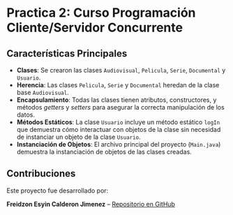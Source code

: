 # Practica 2: Curso Programación Cliente/Servidor Concurrente

## Características Principales

- **Clases**: Se crearon las clases `Audiovisual`, `Pelicula`, `Serie`, `Documental` y `Usuario`.
- **Herencia**: Las clases `Pelicula`, `Serie` y `Documental` heredan de la clase base `Audiovisual`.
- **Encapsulamiento**: Todas las clases tienen atributos, constructores, y métodos *getters* y *setters* para asegurar la correcta manipulación de los datos.
- **Métodos Estáticos**: La clase `Usuario` incluye un método estático `logIn` que demuestra cómo interactuar con objetos de la clase sin necesidad de instanciar un objeto de la clase `Usuario`.
- **Instanciación de Objetos**: El archivo principal del proyecto (`Main.java`) demuestra la instanciación de objetos de las clases creadas.

## Contribuciones

Este proyecto fue desarrollado por:  

**Freidzon Esyin Calderon Jimenez** – [Repositorio en GitHub](https://github.com/freidzonCalderon/Practice1-university)


